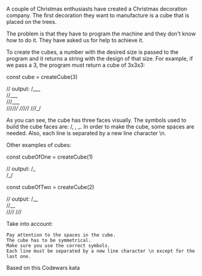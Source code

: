A couple of Christmas enthusiasts have created a Christmas decoration company. The first decoration they want to manufacture is a cube that is placed on the trees.

The problem is that they have to program the machine and they don't know how to do it. They have asked us for help to achieve it.

To create the cubes, a number with the desired size is passed to the program and it returns a string with the design of that size. For example, if we pass a 3, the program must return a cube of 3x3x3:

const cube = createCube(3)

// output:
/\_\_\_\
 /\/\_\_\_\
/\/\/\_\_\_\
\/\/\/_/_/_/
\/\/_/_/_/
\/_/_/\_/

As you can see, the cube has three faces visually. The symbols used to build the cube faces are: /, \, \_. In order to make the cube, some spaces are needed. Also, each line is separated by a new line character \n.

Other examples of cubes:

const cubeOfOne = createCube(1)

// output:
/\_\
\/\_/

const cubeOfTwo = createCube(2)

// output:
/\_\_\
/\/\_\_\
\/\/_/_/
\/_/_/

Take into account:

    Pay attention to the spaces in the cube.
    The cube has to be symmetrical.
    Make sure you use the correct symbols.
    Each line must be separated by a new line character \n except for the last one.

Based on this Codewars kata

